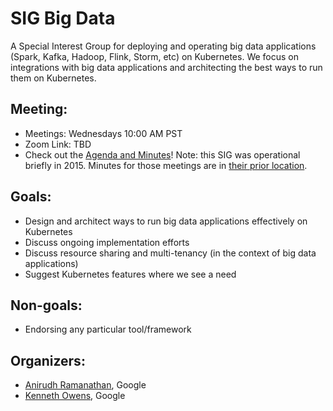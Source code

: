 # SIG Big Data

A Special Interest Group for deploying and operating big data applications (Spark, Kafka, Hadoop, Flink, Storm, etc) on Kubernetes. We focus on integrations with big data applications and architecting the best ways to run them on Kubernetes.

## Meeting:

* Meetings: Wednesdays 10:00 AM PST
* Zoom Link: TBD
* Check out the [Agenda and Minutes](https://docs.google.com/document/d/1pnF38NF6N5eM8DlK088XUW85Vms4V2uTsGZvSp8MNIA/edit)! Note: this SIG was operational briefly in 2015. Minutes for those meetings are in [their prior location](https://docs.google.com/document/u/1/d/1YhNLN39f5oZ4AHn_g7vBp0LQd7k37azL7FkWG8CEDrE/edit).

## Goals:

* Design and architect ways to run big data applications effectively on Kubernetes
* Discuss ongoing implementation efforts
* Discuss resource sharing and multi-tenancy (in the context of big data applications)
* Suggest Kubernetes features where we see a need

## Non-goals:

* Endorsing any particular tool/framework

## Organizers:

* [Anirudh Ramanathan](https://github.com/foxish), Google
* [Kenneth Owens](https://github.com/kow3ns), Google
